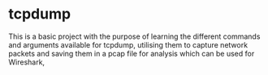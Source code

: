 # tcpdump
This is a basic project with the purpose of learning the different commands and arguments available for tcpdump, utilising them to capture network packets and saving them in a pcap file for analysis which can be used for Wireshark,
